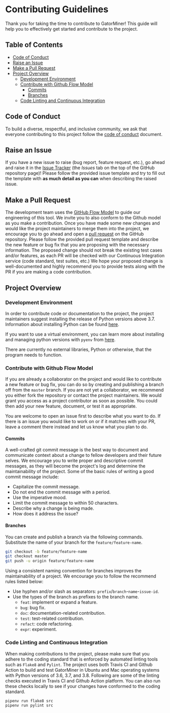 # Contributing Guidelines

Thank you for taking the time to contribute to GatorMiner! This guide will help you
to effectively get started and contribute to the project.

## Table of Contents

  - [Code of Conduct](#code-of-conduct)
  - [Raise an Issue](#raise-an-issue)
  - [Make a Pull Request](#make-a-pull-request)
  - [Project Overview](#project-overview)
    - [Development Environment](#development-environment)
    - [Contribute with Github Flow Model](#contribute-with-github-flow-model)
      - [Commits](#commits)
      - [Branches](#branches)
    - [Code Linting and Continuous Integration](#code-linting-and-continuous-integration)

## Code of Conduct

To build a diverse, respectful, and inclusive community, we ask that everyone
contributing to this project follow the [code of conduct](https://github.com/Allegheny-Ethical-CS/escape2020/blob/master/CODE_OF_CONDUCT.md) document.

## Raise an Issue

If you have a new issue to raise (bug report, feature request, etc.), go ahead
and raise it in the [Issue Tracker](https://github.com/Allegheny-Ethical-CS/escape2020/issues)
(the *Issues* tab on the top of the GitHub repository page)! Please follow the
provided issue template and try to fill out the template with
**as much detail as you can** when describing the raised issue.

## Make a Pull Request

The development team uses the [GitHub Flow Model](https://guides.github.com/introduction/flow/)
to guide our engineering of this tool. We invite you to also conform to the
Github model as you make a contribution. Once you have made some new changes and
would like the project maintainers to merge them into the project, we encourage
you to go ahead and open a [pull request](https://github.com/Allegheny-Ethical-CS/GatorMiner/pulls)
on the GitHub repository. Please follow the provided pull request template and
describe the new feature or bug fix that you are proposing with the necessary
information. The proposed change should not break the existing test cases and/or
features, as each PR will be checked with our Continuous Integration service
(code standard, test suites, etc.) We hope your proposed change is well-documented
and highly recommend you to provide tests along with the PR if you are making a
code contribution.

## Project Overview

### Development Environment

In order to contribute code or documentation to the project, the project
maintainers suggest installing the release of Python versions above 3.7. Information about installing Python can be found [here](https://www.python.org/downloads/).

If you want to use a virtual environment, you can learn more about installing and managing python versions with `pyenv` from [here](https://realpython.com/intro-to-pyenv/).

There are currently no external libraries, Python or otherwise, that the program needs to function.

### Contribute with Github Flow Model

If you are already a collaborator on the project and would like to contribute a
new feature or bug fix, you can do so by creating and publishing a branch off
from the `master` branch. If you are not yet a collaborator, we recommend you
either fork the repository or contact the project maintainers. We would grant you
access as a project contributor as soon as possible. You could then add your
new feature, document, or test it as appropriate.

You are welcome to open an issue first to describe what you want to do. If there
is an issue you would like to work on or if it matches with your PR, leave a
comment there instead and let us know what you plan to do.

#### Commits

A well-crafted git commit message is the best way to document and communicate
context about a change to fellow developers and their future selves. We encourage
you to write proper and descriptive commit messages, as they will become the
project's log and determine the maintainability of the project. Some of the
basic rules of writing a good commit message include:

- Capitalize the commit message.
- Do not end the commit message with a period.
- Use the imperative mood.
- Limit the commit message to within 50 characters.
- Describe why a change is being made.
- How does it address the issue?

#### Branches

You can create and publish a branch via the following commands. Substitute the
name of your branch for the `feature/feature-name`.

```bash
git checkout -b feature/feature-name
git checkout master
git push -u origin feature/feature-name
```

Using a consistent naming convention for branches improves the maintainability
of a project. We encourage you to follow the recommend rules listed below:

- Use hyphen and/or slash as separators: `prefix`/`branch`-`name`-`issue-id`.
- Use the types of the branch as prefixes to the branch name.
  - `feat`: implement or expand a feature.
  - `bug`: bug fix.
  - `doc`: documentation-related contribution.
  - `test`: test-related contribution.
  - `refact`: code refactoring.
  - `expr`: experiment.

### Code Linting and Continuous Integration

When making contributions to the project, please make sure that you adhere to the
coding standard that is enforced by automated linting tools such as
`Flake8` and `Pylint`. The project uses both Travis CI and Github Action to
build and test GatorMiner in Ubuntu and Mac operating systems with Python
versions of 3.6, 3.7, and 3.8. Following are some of the linting checks executed
in Travis CI and Github Action platform. You can also run these checks locally
to see if your changes have conformed to the coding standard.

```sh
pipenv run flake8 src
pipenv run pylint src
```
